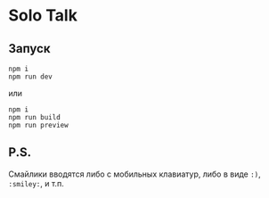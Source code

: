 # Solo Talk

## Запуск

```
npm i
npm run dev
```

или

```
npm i
npm run build
npm run preview
```

## P.S.

Смайлики вводятся либо с мобильных клавиатур, либо в виде `:)`, `:smiley:`, и т.п.
